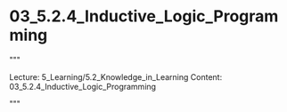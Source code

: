 # 03_5.2.4_Inductive_Logic_Programming

"""

Lecture: 5_Learning/5.2_Knowledge_in_Learning
Content: 03_5.2.4_Inductive_Logic_Programming

"""

